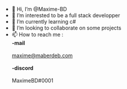 - 👋 Hi, I’m @Maxime-BD
- 👀 I’m interested to be a full stack developper
- 🌱 I’m currently learning c# 
- 💞️ I’m looking to collaborate on some projects
- 📫 How to reach me :  
        <strong>-mail</strong>       <br><br>  maxime@maberdeb.com <br><br>
        <strong>-discord</strong>    <br><br>  MaximeBD#0001
        
        
<!---
Maxime-BD/Maxime-BD is a ✨ special ✨ repository because its `README.md` (this file) appears on your GitHub profile.
You can click the Preview link to take a look at your changes.
--->
